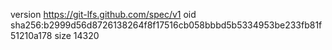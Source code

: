 version https://git-lfs.github.com/spec/v1
oid sha256:b2999d56d8726138264f8f17516cb058bbbd5b5334953be233fb81f51210a178
size 14320
